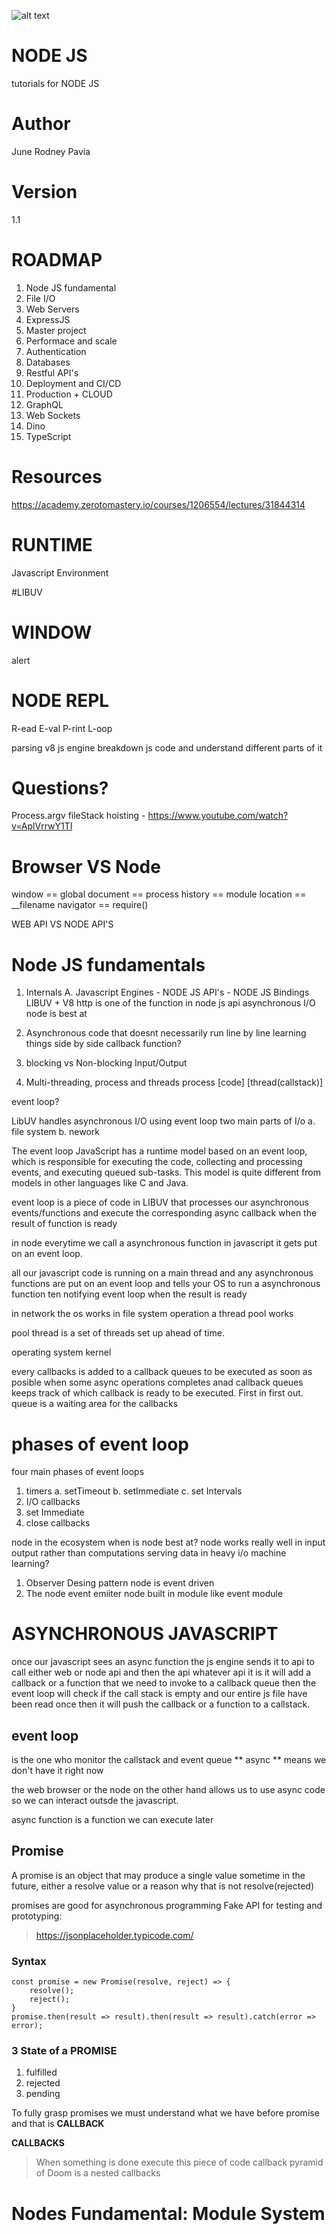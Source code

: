 ![alt text](https://github.com/junepavia/node-js/blob/master/image.jpg?raw=true)

# NODE JS
tutorials for NODE JS

# Author
June Rodney Pavia


# Version
1.1

# ROADMAP

1. Node JS fundamental
2. File I/O
3. Web Servers
4. ExpressJS
5. Master project
6. Performace and scale
7. Authentication
8. Databases
9. Restful API's
10. Deployment and CI/CD
11. Production + CLOUD
12. GraphQL
13. Web Sockets
14. Dino
15. TypeScript

# Resources
https://academy.zerotomastery.io/courses/1206554/lectures/31844314

# RUNTIME
Javascript Environment

#LIBUV

# WINDOW
alert

# NODE REPL
R-ead
E-val
P-rint
L-oop

parsing 
v8 js engine breakdown js code and understand different parts of it

# Questions?
Process.argv
fileStack
hoisting - https://www.youtube.com/watch?v=AplVrrwY1TI

# Browser VS Node

window == global
document == process
history == module
location == __filename
navigator == require()

WEB API VS NODE API'S

# Node JS fundamentals
1. Internals
A. Javascript Engines - NODE JS API's - NODE JS Bindings
LIBUV + V8
http is one of the function in node js api
asynchronous I/O node is best at

2. Asynchronous
code that doesnt necessarily run line by line
learning things side by side
callback function?

3. blocking vs Non-blocking Input/Output

4. Multi-threading, process and threads
process [code] [thread(callstack)]

event loop?

LibUV handles asynchronous I/O using event loop
two main parts of I/o
a. file system
b. nework

The event loop
JavaScript has a runtime model based on an event loop, which is responsible for executing the code, collecting and processing events, and executing queued sub-tasks. This model is quite different from models in other languages like C and Java.

event loop is a piece of code in LIBUV that processes our asynchronous events/functions and execute the corresponding async callback when the result of function is ready

in node everytime we call a asynchronous function in javascript it gets put on an event loop.

all our javascript code is running on a main thread and any asynchronous functions are put on an event loop and tells your OS to run a asynchronous function ten notifying event loop when the result is ready

in network the os works
in file system operation a thread pool works

pool thread is a set of threads set up ahead of time.

operating system kernel

every callbacks is added to a callback queues to be executed as soon as posible when some async operations completes anad callback queues keeps track of which callback is ready to be executed. First in first out. queue is a waiting area for the callbacks

# phases of event loop
four main phases of event loops
1. timers
a. setTimeout
b. setImmediate
c. set Intervals
2. I/O callbacks
3. set Immediate
4. close callbacks

node in the ecosystem
when is node best at?
node works really well  in input output rather than computations
serving data in heavy i/o
machine learning?
1. Observer Desing pattern
node is event driven
2. The node event emiiter
node built in module like event module

# ASYNCHRONOUS JAVASCRIPT
once our javascript sees an async function the js engine sends it to api to call either web or node api and then the api whatever api it is it will add a callback or a function that we need to invoke to a callback queue then the event loop will check if the call stack is empty
and our entire js file have been read once then it will push the callback or a function to a callstack.

## event loop
is the one who monitor the callstack and event queue
** async ** means we don't have it right now

the web browser or the node on the other hand allows us to use async code so we can interact outsde the javascript.

async function is a function we can execute later

## Promise
A promise is an object that may produce a single value sometime in the future, either a resolve value or a reason why that is not resolve(rejected)

promises are good for asynchronous programming
Fake API for testing and prototyping:

> https://jsonplaceholder.typicode.com/

### Syntax
```
const promise = new Promise(resolve, reject) => {
    resolve();
    reject();
}
promise.then(result => result).then(result => result).catch(error => error);
```

### 3 State of a PROMISE
1. fulfilled
2. rejected
3. pending

To fully grasp promises we must understand what we have before promise and that is **CALLBACK**

**CALLBACKS** 
> When something is done execute this piece of code
callback pyramid of Doom is a nested callbacks



# Nodes Fundamental: Module System
